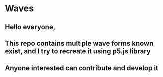 # Waves
## Hello everyone, 
## This repo contains multiple wave forms known exist, and I try to recreate it using p5.js library
## Anyone interested can contribute and develop it

